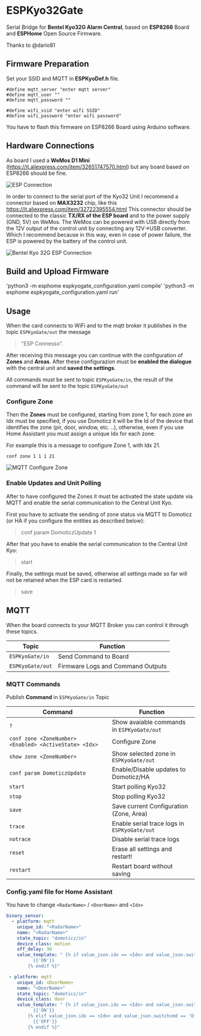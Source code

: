 
# ESPKyo32Gate

Serial Bridge for **Bentel Kyo32G Alarm Central**, based on **ESP8266** Board and **ESPHome** Open Source Firmware.

Thanks to @dario81 

## Firmware Preparation
Set your SSID and MQTT in **ESPKyoDef.h** file.

    #define mqtt_server "enter mqtt server"
    #define mqtt_user ""
    #define mqtt_password ""
    
	#define wifi_ssid "enter wifi SSID"
	#define wifi_password "enter wifi password"
You have to flash this firmware on ESP8266 Board using Arduino software.

## Hardware Connections
As board I used a **WeMos D1 Mini** (https://it.aliexpress.com/item/32651747570.html) but any board based on ESP8266 should be fine.

![ESP Connection](https://raw.githubusercontent.com/lorenzo-deluca/ESPKyo32Gate/master/images/ESP-Connections.JPG)

In order to connect to the serial port of the Kyo32 Unit I recommend a connector based on **MAX3232** chip, like this https://it.aliexpress.com/item/32722395554.html
This connector should be connected to the classic **TX/RX of the ESP board** and to the power supply (GND, 5V) on WeMos.
The WeMos can be powered with USB directly from the 12V output of the control unit by connecting any 12V->USB converter.
Which I recommend because in this way, even in case of power failure, the ESP is powered by the battery of the control unit.

![Bentel Kyo 32G ESP Connection](https://raw.githubusercontent.com/lorenzo-deluca/ESPKyo32Gate/master/images/BentelKYO32G-Connections.jpg)

## Build and Upload Firmware
'python3 -m esphome espkyogate_configuration.yaml compile'
'python3 -m esphome espkyogate_configuration.yaml run'

## Usage
When the card connects to WiFi and to the mqtt broker it publishes in the topic `ESPKyoGate/out` the message 
> "ESP Connesso".

After receiving this message you can continue with the configuration of **Zones** and **Areas**.
After these configurazion must be **enabled the dialogue** with the central unit and **saved the settings**.

All commands must be sent to topic `ESPKyoGate/in`, the result of the command will be sent to the topic `ESPKyoGate/out`

### Configure Zone
Then the **Zones** must be configured, starting from zone 1, for each zone an Idx must be specified, if you use Domoticz it will be the Id of the device that identifies the zone (pir, door, window, etc. ..), otherwise, even if you use Home Assistant you must assign a unique Idx for each zone.

For example this is a message to configure Zone 1, with Idx 21.

    conf zone 1 1 1 21

![MQTT Configure Zone](https://raw.githubusercontent.com/lorenzo-deluca/ESPKyo32Gate/master/images/configure-zone.png)

### Enable Updates and Unit Polling
After to have configured the Zones it must be activated the state update via MQTT  and enable the serial communication to the Central Unit Kyo.

First you have to activate the sending of zone status via MQTT to Domoticz (or HA if you configure the entities as described below):
> conf param DomoticzUpdate 1

After that you have to enable the serial communication to the Central Unit Kyo:
> start

Finally, the settings must be saved, otherwise all settings made so far will not be retained when the ESP card is restarted.
> save

## MQTT 
When the board connects to your MQTT Broker you can control it through these topics.

|Topic|Function|
|--|--|
|`ESPKyoGate/in` | Send Command to Board|
|`ESPKyoGate/out` | Firmware Logs and Command Outputs |
  
### MQTT Commands  

Publish **Command** in `ESPKyoGate/in` Topic

|Command|Function|
|--|--|
|`?` | Show avaiable commands in `ESPKyoGate/out`
|`conf zone <ZoneNumber> <Enabled> <ActiveState> <Idx> ` | Configure Zone
|`show zone <ZoneNumber>` | Show selected zone in `ESPKyoGate/out`
|`conf param DomoticzUpdate` | Enable/Disable updates to Domoticz/HA
|`start` | Start polling Kyo32
|`stop` | Stop polling Kyo32
|`save` | Save current Configuration (Zone, Area)
|`trace` | Enable serial trace logs in `ESPKyoGate/out`
|`notrace` | Disable serial trace logs
|`reset` | Erase all settings and restart!
|`restart` | Restart board without saving

### Config.yaml file for Home Assistant
You have to change `<RadarName>` / `<DoorName>` and `<Idx>`
```yaml
binary_sensor:
  - platform: mqtt
    unique_id: "<RadarName>"
    name: "<RadarName>"
    state_topic: "domoticz/in"
    device_class: motion
    off_delay: 30
    value_template: " {% if value_json.idx == <Idx> and value_json.switchcmd == 'On' %}
          {{'ON'}}
        {% endif %}"

 - platform: mqtt
    unique_id: <DoorName>
    name: "<DoorName>"
    state_topic: "domoticz/in"
    device_class: door
    value_template: " {% if value_json.idx == <Idx> and value_json.switchcmd == 'On' %}
          {{'ON'}}
        {% elif value_json.idx == <Idx> and value_json.switchcmd == 'Off' %}
          {{'OFF'}}
        {% endif %}"
```
